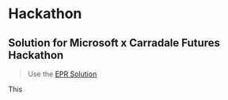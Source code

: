 # Hackathon
## Solution for Microsoft x Carradale Futures Hackathon

> Use the [EPR Solution]()

This 
